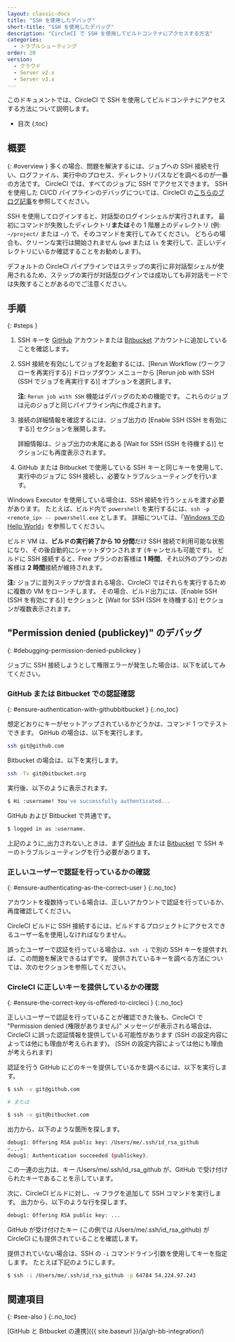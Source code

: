 ```yaml
---
layout: classic-docs
title: "SSH を使用したデバッグ"
short-title: "SSH を使用したデバッグ"
description: "CircleCI で SSH を使用してビルドコンテナにアクセスする方法"
categories:
  - トラブルシューティング
order: 20
version:
  - クラウド
  - Server v2.x
  - Server v3.x
---
```


このドキュメントでは、CircleCI で SSH を使用してビルドコンテナにアクセスする方法について説明します。

* 目次
{:toc}

## 概要
{: #overview }
多くの場合、問題を解決するには、ジョブへの SSH 接続を行い、ログファイル、実行中のプロセス、ディレクトリパスなどを調べるのが一番の方法です。 CircleCI では、すべてのジョブに SSH でアクセスできます。 SSH を使用した CI/CD パイプラインのデバッグについては、CircleCI の[こちらのブログ記事](https://circleci.com/blog/debugging-ci-cd-pipelines-with-ssh-access/)を参照してください。

SSH を使用してログインすると、対話型のログインシェルが実行されます。 最初にコマンドが失敗したディレクトリ**または**その 1 階層上のディレクトリ (例: `~/project/` または `~/`) で、そのコマンドを実行してみてください。 どちらの場合も、クリーンな実行は開始されません (`pwd` または `ls` を実行して、正しいディレクトリにいるか確認することをお勧めします)。

デフォルトの CircleCI パイプラインではステップの実行に非対話型シェルが使用されるため、ステップの実行が対話型ログインでは成功しても非対話モードでは失敗することがあるのでご注意ください。

## 手順
{: #steps }

1. SSH キーを [GitHub](https://help.github.com/articles/adding-a-new-ssh-key-to-your-github-account/) アカウントまたは [Bitbucket](https://confluence.atlassian.com/bitbucket/set-up-an-ssh-key-728138079.html) アカウントに追加していることを確認します。

2. SSH 接続を有効にしてジョブを起動するには、[Rerun Workflow (ワークフローを再実行する)] ドロップダウン メニューから [Rerun job with SSH (SSH でジョブを再実行する)] オプションを選択します。

     **注:** `Rerun job with SSH` 機能はデバッグのための機能です。 これらのジョブは元のジョブと同じパイプライン内に作成されます。

3. 接続の詳細情報を確認するには、ジョブ出力の [Enable SSH (SSH を有効にする)] セクションを展開します。

     詳細情報は、ジョブ出力の末尾にある [Wait for SSH (SSH を待機する)] セクションにも再度表示されます。

4. GitHub または Bitbucket で使用している SSH キーと同じキーを使用して、実行中のジョブに SSH 接続し、必要なトラブルシューティングを行います。

Windows Executor を使用している場合は、SSH 接続を行うシェルを渡す必要があります。 たとえば、ビルド内で `powershell` を実行するには、`ssh -p <remote_ip> -- powershell.exe` とします。 詳細については、「[Windows での Hello World]({{site.baseurl}}/hello-world-windows)」を参照してください。

ビルド VM は、**ビルドの実行終了から 10 分間**だけ SSH 接続で利用可能な状態になり、その後自動的にシャットダウンされます (キャンセルも可能です)。 ビルドに SSH 接続すると、Free プランのお客様は **1 時間**、それ以外のプランのお客様は **2 時間**接続が維持されます。

**注:** ジョブに並列ステップが含まれる場合、CircleCI ではそれらを実行するために複数の VM をローンチします。 その場合、ビルド出力には、[Enable SSH (SSH を有効にする)] セクションと [Wait for SSH (SSH を待機する)] セクションが複数表示されます。

## "Permission denied (publickey)" のデバッグ
{: #debugging-permission-denied-publickey }

ジョブに SSH 接続しようとして権限エラーが発生した場合は、以下を試してみてください。

### GitHub または Bitbucket での認証確認
{: #ensure-authentication-with-githubbitbucket }
{:.no_toc}

想定どおりにキーがセットアップされているかどうかは、コマンド 1 つでテストできます。 GitHub の場合は、以下を実行します。

```bash
ssh git@github.com
```

Bitbucket の場合は、以下を実行します。

```bash
ssh -Tv git@bitbucket.org
```

実行後、以下のように表示されます。

```bash
$ Hi :username! You've successfully authenticated...
```

GitHub および Bitbucket で共通です。

```bash
$ logged in as :username.
```

上記のように_出力されない_ときは、まず [GitHub](https://help.github.com/articles/error-permission-denied-publickey) または [Bitbucket](https://confluence.atlassian.com/bitbucket/troubleshoot-ssh-issues-271943403.html) で SSH キーのトラブルシューティングを行う必要があります。

### 正しいユーザーで認証を行っているかの確認
{: #ensure-authenticating-as-the-correct-user }
{:.no_toc}

アカウントを複数持っている場合は、正しいアカウントで認証を行っているか、再度確認してください。

CircleCI ビルドに SSH 接続するには、ビルドするプロジェクトにアクセスできるユーザー名を使用しなければなりません。

誤ったユーザーで認証を行っている場合は、`ssh -i` で別の SSH キーを提供すれば、この問題を解決できるはずです。 提供されているキーを調べる方法については、次のセクションを参照してください。

### CircleCI に正しいキーを提供しているかの確認
{: #ensure-the-correct-key-is-offered-to-circleci }
{:.no_toc}

正しいユーザーで認証を行っていることが確認できた後も、CircleCI で "Permission denied (権限がありません)" メッセージが表示される場合は、CircleCI に誤った認証情報を提供している可能性があります  (SSH の設定内容によっては他にも理由が考えられます)。  (SSH の設定内容によっては他にも理由が考えられます)

認証を行う GitHub にどのキーを提供しているかを調べるには、以下を実行します。

```bash
$ ssh -v git@github.com

# または

$ ssh -v git@bitbucket.com
```

出力から、以下のような箇所を探します。

```bash
debug1: Offering RSA public key: /Users/me/.ssh/id_rsa_github
<...>
debug1: Authentication succeeded (publickey).
```

この一連の出力は、キー /Users/me/.ssh/id_rsa_github が、GitHub で受け付けられたキーであることを示しています。

次に、CircleCI ビルドに対し、-v フラグを追加して SSH コマンドを実行します。 出力から、以下のような行を探します。

```bash
debug1: Offering RSA public key: ...
```

GitHub が受け付けたキー (この例では /Users/me/.ssh/id_rsa_github) が CircleCI にも提供されていることを確認します。

提供されていない場合は、SSH の `-i` コマンドライン引数を使用してキーを指定します。 たとえば下記のようにします。

```bash
$ ssh -i /Users/me/.ssh/id_rsa_github -p 64784 54.224.97.243
```

## 関連項目
{: #see-also }
{:.no_toc}

[GitHub と Bitbucket の連携]({{ site.baseurl }}/ja/gh-bb-integration/)

